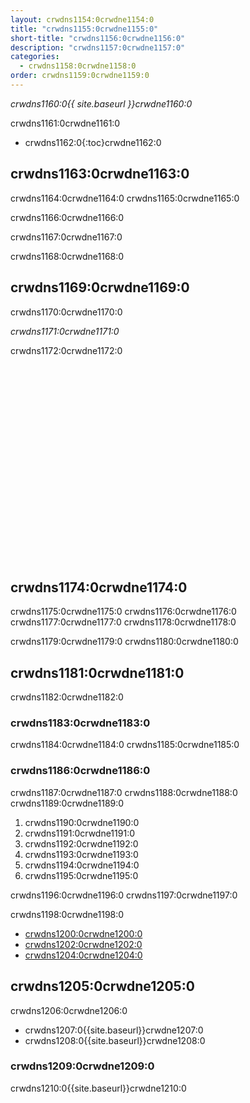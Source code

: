 ```yaml
---
layout: crwdns1154:0crwdne1154:0
title: "crwdns1155:0crwdne1155:0"
short-title: "crwdns1156:0crwdne1156:0"
description: "crwdns1157:0crwdne1157:0"
categories:
  - crwdns1158:0crwdne1158:0
order: crwdns1159:0crwdne1159:0
---
```

*crwdns1160:0{{ site.baseurl }}crwdne1160:0*

crwdns1161:0crwdne1161:0

- crwdns1162:0{:toc}crwdne1162:0

## crwdns1163:0crwdne1163:0

crwdns1164:0crwdne1164:0 crwdns1165:0crwdne1165:0

crwdns1166:0crwdne1166:0

crwdns1167:0crwdne1167:0

crwdns1168:0crwdne1168:0

## crwdns1169:0crwdne1169:0

crwdns1170:0crwdne1170:0

*crwdns1171:0crwdne1171:0*

crwdns1172:0crwdne1172:0

<div class="video-wrapper">
  <iframe width="560" height="315" src="crwdns1173:0crwdne1173:0" frameborder="0" allowfullscreen></iframe>
</div>

## crwdns1174:0crwdne1174:0

crwdns1175:0crwdne1175:0 crwdns1176:0crwdne1176:0 crwdns1177:0crwdne1177:0 crwdns1178:0crwdne1178:0

crwdns1179:0crwdne1179:0 crwdns1180:0crwdne1180:0

## crwdns1181:0crwdne1181:0

crwdns1182:0crwdne1182:0

### crwdns1183:0crwdne1183:0

crwdns1184:0crwdne1184:0 crwdns1185:0crwdne1185:0

### crwdns1186:0crwdne1186:0

crwdns1187:0crwdne1187:0 crwdns1188:0crwdne1188:0 crwdns1189:0crwdne1189:0

1. crwdns1190:0crwdne1190:0
2. crwdns1191:0crwdne1191:0
3. crwdns1192:0crwdne1192:0
4. crwdns1193:0crwdne1193:0
5. crwdns1194:0crwdne1194:0
6. crwdns1195:0crwdne1195:0

crwdns1196:0crwdne1196:0 crwdns1197:0crwdne1197:0

crwdns1198:0crwdne1198:0

- [crwdns1200:0crwdne1200:0](crwdns1199:0crwdne1199:0)
- [crwdns1202:0crwdne1202:0](crwdns1201:0crwdne1201:0)
- [crwdns1204:0crwdne1204:0](crwdns1203:0crwdne1203:0)

## crwdns1205:0crwdne1205:0

crwdns1206:0crwdne1206:0

- crwdns1207:0{{site.baseurl}}crwdne1207:0
- crwdns1208:0{{site.baseurl}}crwdne1208:0

### crwdns1209:0crwdne1209:0

crwdns1210:0{{site.baseurl}}crwdne1210:0